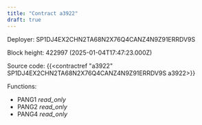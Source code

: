 ```yaml
---
title: "Contract a3922"
draft: true
---
```

Deployer: SP1DJ4EX2CHN2TA68N2X76Q4CANZ4N9Z91ERRDV9S


 



Block height: 422997 (2025-01-04T17:47:23.000Z)

Source code: {{<contractref "a3922" SP1DJ4EX2CHN2TA68N2X76Q4CANZ4N9Z91ERRDV9S a3922>}}

Functions:

* PANG1 _read_only_
* PANG2 _read_only_
* PANG4 _read_only_
